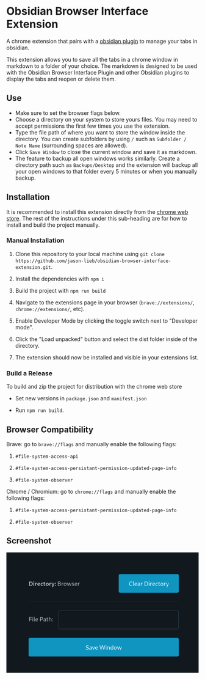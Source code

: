 # Obsidian Browser Interface Extension

A chrome extension that pairs with a [obsidian plugin](https://github.com/jason-lieb/obsidian-browser-interface-plugin) to manage your tabs in obsidian.

This extension allows you to save all the tabs in a chrome window in markdown to a folder of your choice. The markdown is designed to be used with the Obsidian Browser Interface Plugin and other Obsidian plugins to display the tabs and reopen or delete them.

## Use

- Make sure to set the browser flags below.
- Choose a directory on your system to store yours files. You may need to accept permissions the first few times you use the extension.
- Type the file path of where you want to store the window inside the directory. You can create subfolders by using `/` such as `Subfolder / Note Name` (surrounding spaces are allowed).
- Click `Save Window` to close the current window and save it as markdown.
- The feature to backup all open windows works similarly. Create a directory path such as `Backups/Desktop` and the extension will backup all your open windows to that folder every 5 minutes or when you manually backup.

## Installation

It is recommended to install this extension directly from the [chrome web store](https://chromewebstore.google.com/detail/obsidian-browser-interfac/eciohhdfhkkihkiiefldkejohdoghogo). The rest of the instructions under this sub-heading are for how to install and build the project manually.

### Manual Installation

1. Clone this repository to your local machine using `git clone https://github.com/jason-lieb/obsidian-browser-interface-extension.git`.

2. Install the dependencies with `npm i`

3. Build the project with `npm run build`

4. Navigate to the extensions page in your browser (`brave://extensions/`, `chrome://extensions/`, etc).

5. Enable Developer Mode by clicking the toggle switch next to "Developer mode".

6. Click the "Load unpacked" button and select the dist folder inside of the directory.

7. The extension should now be installed and visible in your extensions list.

### Build a Release

To build and zip the project for distribution with the chrome web store

- Set new versions in `package.json` and `manifest.json`

- Run `npm run build`.

## Browser Compatibility

Brave: go to `brave://flags` and manually enable the following flags:

1. `#file-system-access-api`

2. `#file-system-access-persistant-permission-updated-page-info`

3. `#file-system-observer`

Chrome / Chromium: go to `chrome://flags` and manually enable the following flags:

1. `#file-system-access-persistant-permission-updated-page-info`

2. `#file-system-observer`

## Screenshot
![chrome extension screenshot](screenshot.png)
